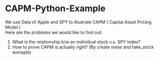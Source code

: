 # CAPM-Python-Example
We use Data of Apple and SPY to illustrate CAPM ( Capital Asset Pricing Model )
<br> Here are the problems we would like to find out: 
1. What is the relationship b/w an individual stock v.s. SPY Index?
2. How to prove CAPM is actually right? (By create noise and fake_stock exmaple)
